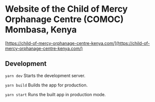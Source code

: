 # Website of the Child of Mercy Orphanage Centre (COMOC) Mombasa, Kenya

[https://child-of-mercy-orphanage-centre-kenya.com/](https://child-of-mercy-orphanage-centre-kenya.com/)

## Development

`yarn dev` Starts the development server.

`yarn build` Builds the app for production.

`yarn start` Runs the built app in production mode.
